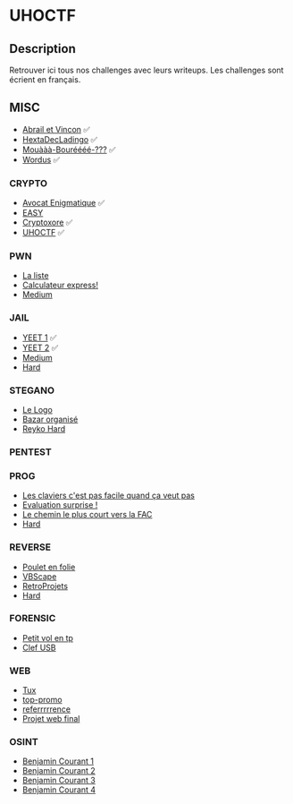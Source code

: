 # UHOCTF


## Description

Retrouver ici tous nos challenges avec leurs writeups.
Les challenges sont écrient en français.

## MISC

- [Abrail et Vincon](MISC/Abrail-et-Vincon/README.md) ✅
- [HextaDecLadingo](MISC/HextaDecLadingo/README.md) ✅
- [Mouààà-Bouréééé-???](MISC/Mouààà-Bouréééé-???/README.md) ✅
- [Wordus](MISC/Wordus/README.md) ✅

### CRYPTO

- [Avocat Enigmatique](CRYPTO/Avocat-enigmatique/README.md) ✅
- [EASY](CRYPTO/EASY/README.md)
- [Cryptoxore](CRYPTO/Cryptoxore/README.md) ✅
- [UHOCTF](CRYPTO/UHOCTF/README.md) ✅

### PWN

- [La liste](PWN/La-liste/README.md)
- [Calculateur express!](PWN/Calculateur-Express/README.md)
- [Medium](PWN/Medium/README.md)

### JAIL

- [YEET 1](JAIL/Yeet-1/README.md) ✅
- [YEET 2](JAIL/Yeet-2/README.md) ✅
- [Medium](JAIL/Medium/README.md)
- [Hard](JAIL/Hard/README.md)

### STEGANO

- [Le Logo](STEGANO/Le-Logo/README.md)
- [Bazar organisé](STEGANO/Bazar-organise/README.md)
- [Reyko Hard](STEGANO/Reyko-Hard/README.md)

### PENTEST

### PROG

- [Les claviers c'est pas facile quand ça veut pas](PROG/azertyu/README.md)
- [Evaluation surprise !](PROG/evaluation-surpise-!/README.md)
- [Le chemin le plus court vers la FAC](PROG/Le-chemin-le-plus-court-vers-la-FAC/README.md)
- [Hard](PWN/Hard/README.md)

### REVERSE

- [Poulet en folie](REVERSE/Poulet-en-folie/README.md)
- [VBScape](REVERSE/VBScape/README.md)
- [RetroProjets](REVERSE/RetroProjets/README.md)
- [Hard](PWN/Hard/README.md)

### FORENSIC 

- [Petit vol en tp](FORENSIC/Petit-vol-en-tp/README.md)
- [Clef USB](FORENSIC/Clef-USB/README.md)


### WEB

- [Tux](WEB/Tux/README.md)
- [top-promo](WEB/top-promo/README.md)
- [referrrrrence](WEB/referrrrrence/README.md)
- [Projet web final](WEB/Projet-web-final/README.md)

### OSINT

- [Benjamin Courant 1](OSINT/Benjamin-Courant-1/README.md)
- [Benjamin Courant 2](OSINT/Benjamin-Courant-2/README.md)
- [Benjamin Courant 3](OSINT/Benjamin-Courant-3/README.md)
- [Benjamin Courant 4](OSINT/Benjamin-Courant-4/README.md)


